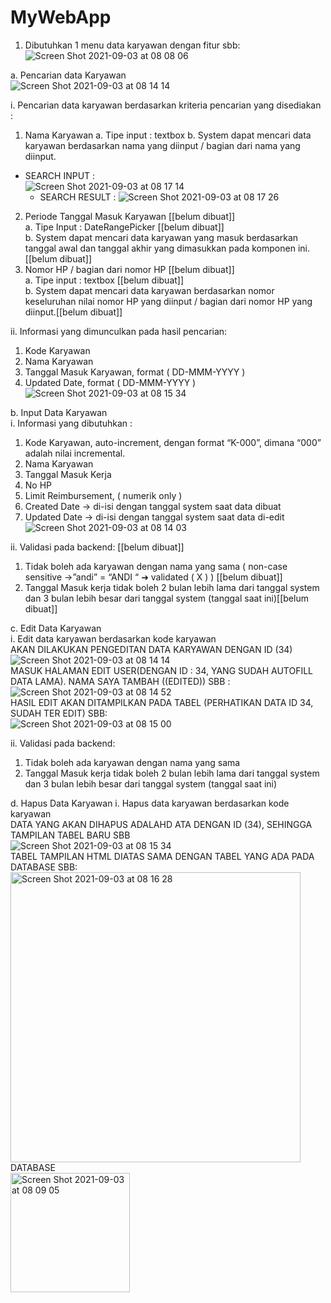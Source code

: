 # MyWebApp

1. Dibutuhkan 1 menu data karyawan dengan fitur sbb:
![Screen Shot 2021-09-03 at 08 08 06](https://user-images.githubusercontent.com/20709687/131936178-11be7192-3cdd-437f-b355-2913ba490d4f.png)  


  a. Pencarian data Karyawan  
  ![Screen Shot 2021-09-03 at 08 14 14](https://user-images.githubusercontent.com/20709687/131939036-ad1d9d38-4779-4144-a18b-d0bb07d4c927.png)  

i. Pencarian data karyawan berdasarkan kriteria pencarian yang disediakan :
1. Nama Karyawan
a. Tipe input : textbox
b. System dapat mencari data karyawan berdasarkan nama yang diinput / bagian dari nama yang diinput.
 - SEARCH INPUT :  
    ![Screen Shot 2021-09-03 at 08 17 14](https://user-images.githubusercontent.com/20709687/131936313-8d70f250-467d-45ec-bded-e6be2f07599b.png)    
    - SEARCH RESULT :
    ![Screen Shot 2021-09-03 at 08 17 26](https://user-images.githubusercontent.com/20709687/131936409-9d63219f-1ab5-4277-9b77-e93815a6d499.png)

2. Periode Tanggal Masuk Karyawan [[belum dibuat]]  
a. Tipe Input : DateRangePicker [[belum dibuat]]  
b. System dapat mencari data karyawan yang masuk 
berdasarkan tanggal awal dan tanggal akhir yang 
dimasukkan pada komponen ini. [[belum dibuat]]  
3. Nomor HP / bagian dari nomor HP [[belum dibuat]]  
a. Tipe input : textbox [[belum dibuat]]  
b. System dapat mencari data karyawan berdasarkan nomor 
keseluruhan nilai nomor HP yang diinput / bagian dari 
nomor HP yang diinput.[[belum dibuat]]  

ii. Informasi yang dimunculkan pada hasil pencarian:  
1. Kode Karyawan  
2. Nama Karyawan  
3. Tanggal Masuk Karyawan, format ( DD-MMM-YYYY )  
4. Updated Date, format ( DD-MMM-YYYY )   
![Screen Shot 2021-09-03 at 08 15 34](https://user-images.githubusercontent.com/20709687/131937301-799c2653-f4f2-4340-a95d-f1b6e2feed1b.png)  

b. Input Data Karyawan  
i. Informasi yang dibutuhkan :  
1. Kode Karyawan, auto-increment, dengan format “K-000”, dimana 
“000” adalah nilai incremental.    
2. Nama Karyawan  
3. Tanggal Masuk Kerja  
4. No HP  
5. Limit Reimbursement, ( numerik only )  
6. Created Date → di-isi dengan tanggal system saat data dibuat  
7. Updated Date → di-isi dengan tanggal system saat data di-edit   
![Screen Shot 2021-09-03 at 08 14 03](https://user-images.githubusercontent.com/20709687/131937388-a4e1d437-078e-43e4-9c8f-94ac7421d5f0.png)  

ii. Validasi pada backend: [[belum dibuat]]  
1. Tidak boleh ada karyawan dengan nama yang sama ( non-case 
sensitive →”andi” = “ANDI “ ➔ validated ( X ) ) [[belum dibuat]]  
2. Tanggal Masuk kerja tidak boleh 2 bulan lebih lama dari tanggal 
system dan 3 bulan lebih besar dari tanggal system (tanggal saat ini)[[belum dibuat]]  

c. Edit Data Karyawan  
i. Edit data karyawan berdasarkan kode karyawan   
AKAN DILAKUKAN PENGEDITAN DATA KARYAWAN DENGAN ID (34)  
![Screen Shot 2021-09-03 at 08 14 14](https://user-images.githubusercontent.com/20709687/131937559-46c615da-53bd-4b2d-99fa-c9c5ddd088ba.png)  
MASUK HALAMAN EDIT USER(DENGAN ID : 34, YANG SUDAH AUTOFILL DATA LAMA). NAMA SAYA TAMBAH ((EDITED)) SBB :  
![Screen Shot 2021-09-03 at 08 14 52](https://user-images.githubusercontent.com/20709687/131937723-1a2a4cf1-1b9c-4bb7-8e22-f2312ee9fa1f.png)  
HASIL EDIT AKAN DITAMPILKAN PADA TABEL (PERHATIKAN DATA ID 34, SUDAH TER EDIT) SBB:  
![Screen Shot 2021-09-03 at 08 15 00](https://user-images.githubusercontent.com/20709687/131937853-4a2f4ba3-e42f-4e73-8ed6-db5c8bada522.png)


ii. Validasi pada backend:
1. Tidak boleh ada karyawan dengan nama yang sama
2. Tanggal Masuk kerja tidak boleh 2 bulan lebih lama dari tanggal 
system dan 3 bulan lebih besar dari tanggal system (tanggal saat ini)  

d. Hapus Data Karyawan
i. Hapus data karyawan berdasarkan kode karyawan  
DATA YANG AKAN DIHAPUS ADALAHD ATA DENGAN ID (34), SEHINGGA TAMPILAN TABEL BARU SBB  
![Screen Shot 2021-09-03 at 08 15 34](https://user-images.githubusercontent.com/20709687/131937996-a11e09e5-9f7b-48c6-ae0f-ed79dc5ad4a3.png)  
TABEL TAMPILAN HTML DIATAS SAMA DENGAN TABEL YANG ADA PADA DATABASE SBB:  
<img width="464" alt="Screen Shot 2021-09-03 at 08 16 28" src="https://user-images.githubusercontent.com/20709687/131938109-d7eb91e1-857e-47c2-8bc3-5a7d7d85046a.png">  
DATABASE  
<img width="191" alt="Screen Shot 2021-09-03 at 08 09 05" src="https://user-images.githubusercontent.com/20709687/131938754-f0249af7-bb2b-4bac-ab38-a2ca930d8cb9.png">  
